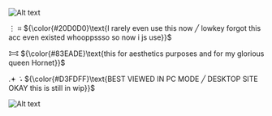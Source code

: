 ![Alt text](https://ik.imagekit.io/22tifjcqh/Untitled2_20251030184445.png)

⋮ ⌗ ${\color{#20D0D0}\text{I rarely even use this now ╱ lowkey forgot this acc even existed whooppssso so now i js use}}$

𐂯 ${\color{#83EADE}\text{this for aesthetics purposes and for my glorious queen Hornet}}$

.𖥔 ݁ ˖ ${\color{#D3FDFF}\text{BEST VIEWED IN PC MODE ╱ DESKTOP SITE OKAY this is still in wip}}$

![Alt text](https://ik.imagekit.io/22tifjcqh/Untitled2_20251030201747.png)
